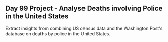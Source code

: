 ## Day 99 Project - Analyse Deaths involving Police in the United States
Extract insights from combining US census data and the Washington Post's database on deaths by police in the United States.
